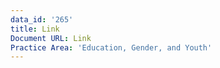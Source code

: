 ```yaml
---
data_id: '265'
title: Link
Document URL: Link
Practice Area: 'Education, Gender, and Youth'
---
```

